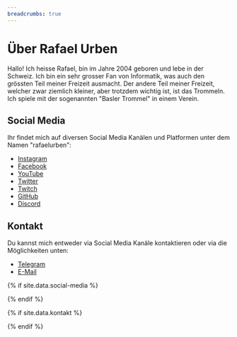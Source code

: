 ```yaml
---
breadcrumbs: true
---
```


# Über Rafael Urben

Hallo! Ich heisse Rafael, bin im Jahre 2004 geboren und lebe in der Schweiz.
Ich bin ein sehr grosser Fan von Informatik, was auch den grössten Teil meiner Freizeit ausmacht.
Der andere Teil meiner Freizeit, welcher zwar ziemlich kleiner, aber trotzdem wichtig ist, ist das Trommeln.
Ich spiele mit der sogenannten "Basler Trommel" in einem Verein.

## Social Media

Ihr findet mich auf diversen Social Media Kanälen und Platformen unter dem Namen "rafaelurben":

-   [Instagram](https://instagram.com/rafaelurben)
-   [Facebook](https://facebook.com/rafaelurben)
-   [YouTube](https://www.youtube.com/channel/UCz2S-3uW7-B9Dh6YdX9PeLg)
-   [Twitter](https://twitter.com/rafaelurben)
-   [Twitch](https://twitch.tv/rafaelurben)
-   [GitHub](https://github.com/rafaelurben)
-   [Discord](https://rebrand.ly/RUdiscord)

## Kontakt

Du kannst mich entweder via Social Media Kanäle kontaktieren oder via die Möglichkeiten unten:

-   [Telegram](https://t.me/rafaelurben)
-   [E-Mail](mailto:rafaelurben@protonmail.ch)

{% if site.data.social-media %}

<div style="display: none;" id="data-social-media">
    {% assign sm = site.data.social-media %}
    {% for entry in sm %}
        {% assign key = entry | first %}
        {% if sm[key].id %}
            <a href="{{ sm[key].href }}{{ sm[key].id }}" title="{{ sm[key].title }}"><i class="fa {{ sm[key].fa-icon }}"></i></a>
        {% endif %}
    {% endfor %}
</div>
{% endif %}

{% if site.data.kontakt %}

<div style="display: none;" id="data-kontakt">
    {% assign sm = site.data.kontakt %}
    {% for entry in sm %}
        {% assign key = entry | first %}
        {% if sm[key].id %}
            <a href="{{ sm[key].href }}{{ sm[key].id }}" title="{{ sm[key].title }}"><i class="fa {{ sm[key].fa-icon }}"></i></a>
        {% endif %}
    {% endfor %}
</div>
{% endif %}
